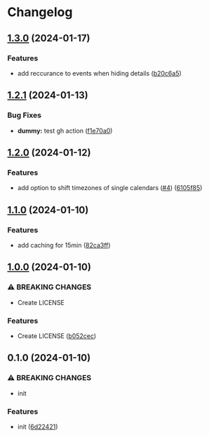 # Changelog

## [1.3.0](https://github.com/dattito/ical-merger/compare/v1.2.1...v1.3.0) (2024-01-17)


### Features

* add reccurance to events when hiding details ([b20c6a5](https://github.com/dattito/ical-merger/commit/b20c6a51aeb0b0fb5df28d165badc38a3d959c6e))

## [1.2.1](https://github.com/dattito/ical-merger/compare/v1.2.0...v1.2.1) (2024-01-13)


### Bug Fixes

* **dummy:** test gh action ([f1e70a0](https://github.com/dattito/ical-merger/commit/f1e70a0c19e6ab9257812bd7d6135705d8dbd46b))

## [1.2.0](https://github.com/dattito/ical-merger/compare/v1.1.0...v1.2.0) (2024-01-12)


### Features

* add option to shift timezones of single calendars ([#4](https://github.com/dattito/ical-merger/issues/4)) ([6105f85](https://github.com/dattito/ical-merger/commit/6105f8589526c03026b0a59b5f0a2da36063cdf7))

## [1.1.0](https://github.com/dattito/ical-merger/compare/v1.0.0...v1.1.0) (2024-01-10)


### Features

* add caching for 15min ([82ca3ff](https://github.com/dattito/ical-merger/commit/82ca3ff6c679fa5a35f58abbb421b40f18654380))

## [1.0.0](https://github.com/dattito/ical-merger/compare/v0.1.0...v1.0.0) (2024-01-10)


### ⚠ BREAKING CHANGES

* Create LICENSE

### Features

* Create LICENSE ([b052cec](https://github.com/dattito/ical-merger/commit/b052cec8e82b689cc7a2c82efbba64569a672baa))

## 0.1.0 (2024-01-10)


### ⚠ BREAKING CHANGES

* init

### Features

* init ([6d22421](https://github.com/dattito/ical-merger/commit/6d22421e50a30b12e64dea5dfd2842349d657f8b))
